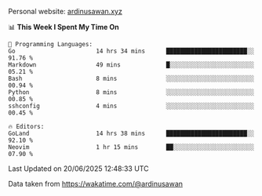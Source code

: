 Personal website: [ardinusawan.xyz](https://ardinusawan.xyz)

<!--START_SECTION:waka-->
📊 **This Week I Spent My Time On** 

```text
💬 Programming Languages: 
Go                       14 hrs 34 mins      ███████████████████████░░   91.76 % 
Markdown                 49 mins             █░░░░░░░░░░░░░░░░░░░░░░░░   05.21 % 
Bash                     8 mins              ░░░░░░░░░░░░░░░░░░░░░░░░░   00.94 % 
Python                   8 mins              ░░░░░░░░░░░░░░░░░░░░░░░░░   00.85 % 
sshconfig                4 mins              ░░░░░░░░░░░░░░░░░░░░░░░░░   00.45 % 

🔥 Editors: 
GoLand                   14 hrs 38 mins      ███████████████████████░░   92.10 % 
Neovim                   1 hr 15 mins        ██░░░░░░░░░░░░░░░░░░░░░░░   07.90 % 
```


 Last Updated on 20/06/2025 12:48:33 UTC
<!--END_SECTION:waka-->
Data taken from https://wakatime.com/@ardinusawan
